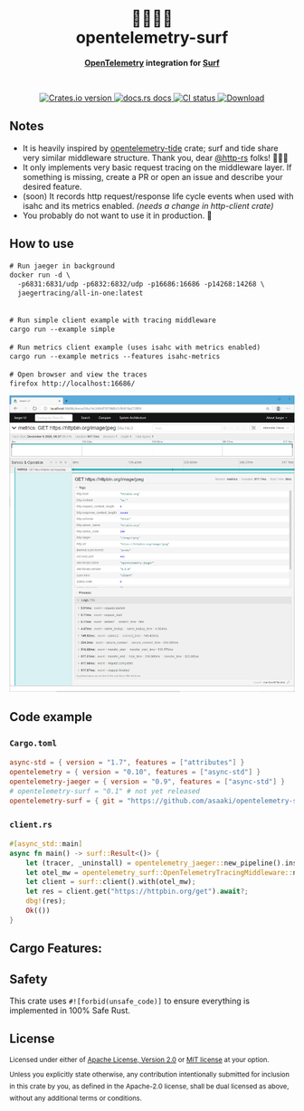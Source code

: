 <h1 align="center">🔭🏄🏻‍♀️<br>opentelemetry-surf</h1>
<div align="center"><strong>

[OpenTelemetry][otel] integration for [Surf][surf]

</strong></div><br />

<div align="center">
  <!-- Crates version -->
  <a href="https://crates.io/crates/opentelemetry-surf">
    <img src="https://img.shields.io/crates/v/opentelemetry-surf.svg?style=flat-square"
    alt="Crates.io version" />
  </a>
  <!-- docs.rs -->
  <a href="https://docs.rs/opentelemetry-surf">
    <img src="https://img.shields.io/badge/docs.rs-latest-blue.svg?style=flat-square"
      alt="docs.rs docs" />
    <!-- <img src="https://docs.rs/opentelemetry-surf/badge.svg"
      alt="docs.rs docs" /> -->
  </a>
  <!-- CI -->
  <a href="https://crates.io/crates/opentelemetry-surf">
    <img src="https://img.shields.io/github/workflow/status/asaaki/opentelemetry-surf/CI/main?style=flat-square"
      alt="CI status" />
  </a>
  <!-- Downloads -->
  <a href="https://crates.io/crates/opentelemetry-surf">
    <img src="https://img.shields.io/crates/d/opentelemetry-surf.svg?style=flat-square"
      alt="Download" />
  </a>
</div>


## Notes

* It is heavily inspired by [opentelemetry-tide][otel-tide] crate; surf and tide share very similar middleware structure. Thank you, dear [@http-rs][http-rs] folks! 🙇🏻‍♂️
* It only implements very basic request tracing on the middleware layer.
  If something is missing, create a PR or open an issue and describe your desired feature.
* (soon) It records http request/response life cycle events when used with isahc and its metrics enabled. _(needs a change in http-client crate)_
* You probably do not want to use it in production. 🤷

## How to use

```shell
# Run jaeger in background
docker run -d \
  -p6831:6831/udp -p6832:6832/udp -p16686:16686 -p14268:14268 \
  jaegertracing/all-in-one:latest


# Run simple client example with tracing middleware
cargo run --example simple

# Run metrics client example (uses isahc with metrics enabled)
cargo run --example metrics --features isahc-metrics

# Open browser and view the traces
firefox http://localhost:16686/
```

![example jaeger trace](https://raw.githubusercontent.com/asaaki/opentelemetry-surf/main/.assets/jaeger-trace.png)

## Code example

### `Cargo.toml`

```toml
async-std = { version = "1.7", features = ["attributes"] }
opentelemetry = { version = "0.10", features = ["async-std"] }
opentelemetry-jaeger = { version = "0.9", features = ["async-std"] }
# opentelemetry-surf = "0.1" # not yet released
opentelemetry-surf = { git = "https://github.com/asaaki/opentelemetry-surf", branch = "main" }
```

### `client.rs`

```rust
#[async_std::main]
async fn main() -> surf::Result<()> {
    let (tracer, _uninstall) = opentelemetry_jaeger::new_pipeline().install().unwrap();
    let otel_mw = opentelemetry_surf::OpenTelemetryTracingMiddleware::new(tracer);
    let client = surf::client().with(otel_mw);
    let res = client.get("https://httpbin.org/get").await?;
    dbg!(res);
    Ok(())
}
```

## Cargo Features:

## Safety
This crate uses ``#![forbid(unsafe_code)]`` to ensure everything is implemented in
100% Safe Rust.

## License

<sup>
Licensed under either of <a href="LICENSE-APACHE">Apache License, Version
2.0</a> or <a href="LICENSE-MIT">MIT license</a> at your option.
</sup>

<br/>

<sub>
Unless you explicitly state otherwise, any contribution intentionally submitted
for inclusion in this crate by you, as defined in the Apache-2.0 license, shall
be dual licensed as above, without any additional terms or conditions.
</sub>



<!-- links -->
[otel]: https://crates.io/crates/opentelemetry
[otel-tide]: https://crates.io/crates/opentelemetry-tide
[surf]: https://crates.io/crates/surf
[tide]: https://crates.io/crates/tide
[http-rs]: https://github.com/http-rs
